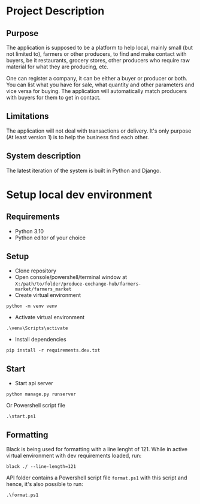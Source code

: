 # Project Description
## Purpose
The application is supposed to be a platform to help local, mainly small (but not limited to), farmers or other producers, to find and make contact with buyers, be it restaurants, grocery stores, other producers who require raw material for what they are producing, etc.

One can register a company, it can be either a buyer or producer or both. You can list what you have for sale, what quantity and other parameters and vice versa for buying. The application will automatically match producers with buyers for them to get in contact.

## Limitations
The application will not deal with transactions or delivery. It's only purpose (At least version 1) is to help the business find each other.

## System description
The latest iteration of the system is built in Python and Django.

# Setup local dev environment
## Requirements
- Python 3.10
- Python editor of your choice

## Setup
- Clone repository
- Open console/powershell/terminal window at `X:/path/to/folder/produce-exchange-hub/farmers-market/farmers_market`
- Create virtual environment
```
python -m venv venv
```
- Activate virtual environment
```
.\venv\Scripts\activate
```
- Install dependencies
```
pip install -r requirements.dev.txt
```

## Start
- Start api server
```
python manage.py runserver
```
Or Powershell script file
```
.\start.ps1
```

## Formatting
Black is being used for formatting with a line lenght of 121. While in active virtual environment with dev requirements loaded, run:
```
black ./ --line-length=121
```
API folder contains a Powershell script file `format.ps1` with this script and hence, it's also possible to run:
```
.\format.ps1
```
